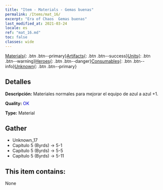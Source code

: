 ```yaml
---
title: "Item - Materials - Gemas buenas"
permalink: /Items/mat_16/
excerpt: "Era of Chaos  Gemas buenas"
last_modified_at: 2021-03-24
locale: es
ref: "mat_16.md"
toc: false
classes: wide
---
```

 [Materials](/es/Items/){: .btn .btn--primary}[Artifacts](/es/Items/Artifacts/){: .btn .btn--success}[Units](/es/Items/Units/){: .btn .btn--warning}[Heroes](/es/Items/Heroes/){: .btn .btn--danger}[Consumables](/es/Items/Consumables/){: .btn .btn--info}[Unknown](/es/Items/Unknown/){: .btn .btn--primary}

## Detalles
 **Descripción:** Materiales normales para mejorar el equipo de azul a azul +1.

 **Quality:** <span style="color: #0000CD">OK</span>

 **Type:** Material

## Gather

*    Unknown_17 
*    Capítulo 5 (Byrds) -> 5-1 
*    Capítulo 5 (Byrds) -> 5-5 
*    Capítulo 5 (Byrds) -> 5-11 

## This item contains:

  None

